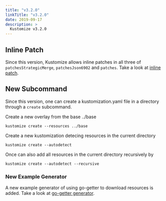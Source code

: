 ```yaml
---
title: "v3.2.0"
linkTitle: "v3.2.0"
date: 2019-09-17
description: >
  Kustomize v3.2.0
---
```


## Inline Patch
Since this version, Kustomize allows inline patches in all three of `patchesStrategicMerge`, `patchesJson6902` and `patches`. Take a look at [inline patch](https://github.com/kubernetes-sigs/kustomize/tree/master/examples/examples/inlinePatch.md).

## New Subcommand

Since this version, one can create a kustomization.yaml file in a directory through a `create` subcommand.

Create a new overlay from the base ../base
```
kustomize create --resources ../base
```

Create a new kustomization detecing resources in the current directory
```
kustomize create --autodetect
```

Once can also add all resources in the current directory recursively by

```
kustomize create --autodetect --recursive
```

### New Example Generator
A new example generator of using go-getter to download resources is added. Take a look at [go-getter generator](https://github.com/kubernetes-sigs/kustomize/tree/master/examples/goGetterGeneratorPlugin.md).

